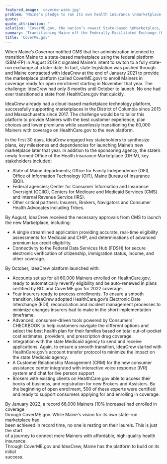 ```yaml
---
featured_image: 'coverme-wide.jpg'
problem: "Maine’s pledge to run its own health insurance \nmarketplace made it the latest state, literally, to \ntransition from the Federally-Facilitated Exchange (FFE)."
quote: ''
quote_attribution: ''
solution: "CoverME.gov, the nation’s newest State-based \nMarketplace, powered by IdeaCrew's cloud SBM platform, \nlaunched in record time enrolling over 66,000 Mainers in affordable health plans for 2022."
summary: 'Transitioning Maine off the Federally-Facilitated Exchange (FFE) to a State-based Marketplace (SBM)'
title: 'CoverME.gov'
---
```


When Maine’s Governor notified CMS that her administration intended to transition Maine to a state-based marketplace using the federal platform (SBM-FP) in August 2019 it signaled Maine's intent to switch to a fully state-run exchange at a later date. In fact, state legislation was pushed through and Maine contracted with IdeaCrew at the end of January 2021 to provide the marketplace platform (called CoverME.gov) to enroll Mainers in coverage ready for open enrollment starting in November that year. The challenge: IdeaCrew had only 8 months until October to launch. No one had ever transitioned a state from HealthCare.gov that quickly.

IdeaCrew already had a cloud-based marketplace technology platform, successfully supporting marketplaces in the District of Columbia since 2015 and Massachusetts since 2017. The challenge would be to tailor this platform to provide Mainers with the best customer experience, plan choices and lower premiums while seamlessly transitioning the 60,000 Mainers with coverage on HealthCare.gov to the new platform.

In the first 30 days, IdeaCrew engaged key stakeholders to synthesize plans, key milestones and dependencies for launching Maine’s new marketplace later that year. In addition to the sponsoring agency, the state’s newly formed Office of the Health Insurance Marketplace (OHIM), key stakeholders included;

- State of Maine departments; Office for Family Independence (OFI), Office of Information Technology (OIT), Maine Bureau of Insurance (BOI).
- Federal agencies; Center for Consumer Information and Insurance Oversight (CCIIO), Centers for Medicare and Medicaid Services (CMS) and Internal Revenue Service (IRS).
- Other critical partners: Insurers, Brokers, Navigators and Consumer Health Advocates including Tribes.

By August, IdeaCrew received the necessary approvals from CMS to launch the new Marketplace, including:

- A single streamlined application providing accurate, real-time eligibility assessments for Medicaid and CHIP, and determinations of advanced premium tax credit eligibility.
- Connectivity to the Federal Data Services Hub (FDSH) for secure electronic verification of citizenship, immigration status, income, and other coverage.

By October, IdeaCrew platform launched with:

- Accounts set up for all 60,000 Mainers enrolled on HealthCare.gov, ready to automatically reverify eligibility and be auto-renewed in plans certified by BOI and CoverME.gov for 2022 coverage.
- Four insurers ready to process enrollments. To ensure a smooth transition, IdeaCrew adopted HealthCare.gov’s Electronic Date Interchange (EDI), reconciliation and incident management processes to minimize changes insurers had to make in the short implementation timeframe.
- Advanced, consumer-driven tools powered by Consumers’ CHECKBOOK to help customers navigate the different options and select the best health plan for their families based on total out-of-pocket cost estimates, providers, and prescription drug coverage.
- Integration with the state Medicaid agency to send and receive applications. Again, to ensure a smooth transition, IdeaCrew started with HealthCare.gov’s account transfer protocol to minimize the impact on the state Medicaid agency.
- A Customer Relationship Management (CRM) for the new consumer assistance center integrated with interactive voice response (IVR) system and chat for live person support
- Brokers with existing clients on HealthCare.gov able to access their books of business, and registration for new Brokers and Assisters. By the beginning of open enrollment, 500 of these experts were certified and ready to support consumers applying for and enrolling in coverage.

By January 2022, a record 66,000 Mainers (10% increase) had enrolled in coverage  
through CoverME.gov. While Maine's vision for its own state-run marketplace had  
been achieved in record time, no one is resting on their laurels. This is just the start  
of a journey to connect more Mainers with affordable, high-quality health insurance.  
Through CoverME.gov and IdeaCrew, Maine has the platform to build on its initial  
success.
